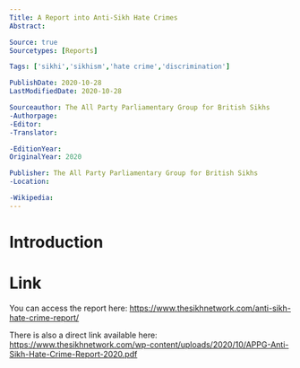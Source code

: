 ```yaml
---
Title: A Report into Anti-Sikh Hate Crimes
Abstract: 

Source: true
Sourcetypes: [Reports]

Tags: ['sikhi','sikhism','hate crime','discrimination']

PublishDate: 2020-10-28
LastModifiedDate: 2020-10-28

Sourceauthor: The All Party Parliamentary Group for British Sikhs
-Authorpage:
-Editor:
-Translator:

-EditionYear:
OriginalYear: 2020

Publisher: The All Party Parliamentary Group for British Sikhs
-Location:

-Wikipedia:
---
```

# Introduction

# Link
You can access the report here: https://www.thesikhnetwork.com/anti-sikh-hate-crime-report/

There is also a direct link available here: https://www.thesikhnetwork.com/wp-content/uploads/2020/10/APPG-Anti-Sikh-Hate-Crime-Report-2020.pdf